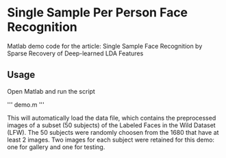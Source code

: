 # Single Sample Per Person Face Recognition
Matlab demo code for the article: Single Sample Face Recognition by Sparse Recovery of Deep-learned LDA Features

## Usage
Open Matlab and run the script

'''
demo.m
'''

This will automatically load the data file, which contains the preprocessed images of a subset (50 subjects) of the Labeled Faces 
in the Wild Dataset (LFW). The 50 subjects were randomly choosen from the 1680 that have at least 2 images. Two images for each 
subject were retained for this demo: one for gallery and one for testing.
